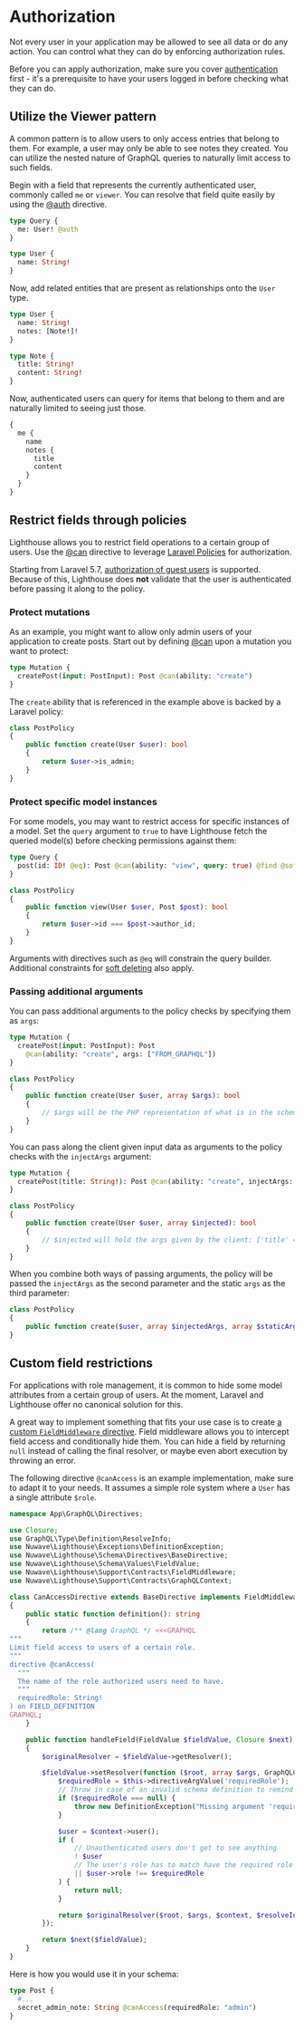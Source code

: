 # Authorization

Not every user in your application may be allowed to see all data or do any action.
You can control what they can do by enforcing authorization rules.

Before you can apply authorization, make sure you cover [authentication](authentication.md) first - it's
a prerequisite to have your users logged in before checking what they can do.

## Utilize the Viewer pattern

A common pattern is to allow users to only access entries that belong to them.
For example, a user may only be able to see notes they created.
You can utilize the nested nature of GraphQL queries to naturally limit access to such fields.

Begin with a field that represents the currently authenticated user, commonly called `me` or `viewer`.
You can resolve that field quite easily by using the [@auth](../api-reference/directives.md#auth) directive.

```graphql
type Query {
  me: User! @auth
}

type User {
  name: String!
}
```

Now, add related entities that are present as relationships onto the `User` type.

```graphql
type User {
  name: String!
  notes: [Note!]!
}

type Note {
  title: String!
  content: String!
}
```

Now, authenticated users can query for items that belong to them and are naturally
limited to seeing just those.

```graphql
{
  me {
    name
    notes {
      title
      content
    }
  }
}
```

## Restrict fields through policies

Lighthouse allows you to restrict field operations to a certain group of users.
Use the [@can](../api-reference/directives.md#can) directive
to leverage [Laravel Policies](https://laravel.com/docs/authorization) for authorization.

Starting from Laravel 5.7, [authorization of guest users](https://laravel.com/docs/authorization#guest-users) is supported.
Because of this, Lighthouse does **not** validate that the user is authenticated before passing it along to the policy.

### Protect mutations

As an example, you might want to allow only admin users of your application to create posts.
Start out by defining [@can](../api-reference/directives.md#can) upon a mutation you want to protect:

```graphql
type Mutation {
  createPost(input: PostInput): Post @can(ability: "create")
}
```

The `create` ability that is referenced in the example above is backed by a Laravel policy:

```php
class PostPolicy
{
    public function create(User $user): bool
    {
        return $user->is_admin;
    }
}
```

### Protect specific model instances

For some models, you may want to restrict access for specific instances of a model.
Set the `query` argument to `true` to have Lighthouse fetch the queried model(s)
before checking permissions against them:

```graphql
type Query {
  post(id: ID! @eq): Post @can(ability: "view", query: true) @find @softDeletes
}
```

```php
class PostPolicy
{
    public function view(User $user, Post $post): bool
    {
        return $user->id === $post->author_id;
    }
}
```

Arguments with directives such as `@eq` will constrain the query builder.
Additional constraints for [soft deleting](../eloquent/soft-deleting.md) also apply.

### Passing additional arguments

You can pass additional arguments to the policy checks by specifying them as `args`:

```graphql
type Mutation {
  createPost(input: PostInput): Post
    @can(ability: "create", args: ["FROM_GRAPHQL"])
}
```

```php
class PostPolicy
{
    public function create(User $user, array $args): bool
    {
        // $args will be the PHP representation of what is in the schema: [0 => 'FROM_GRAPHQL']
    }
}
```

You can pass along the client given input data as arguments to the policy checks
with the `injectArgs` argument:

```graphql
type Mutation {
  createPost(title: String!): Post @can(ability: "create", injectArgs: true)
}
```

```php
class PostPolicy
{
    public function create(User $user, array $injected): bool
    {
        // $injected will hold the args given by the client: ['title' => string(?)]
    }
}
```

When you combine both ways of passing arguments, the policy will be passed the `injectArgs` as
the second parameter and the static `args` as the third parameter:

```php
class PostPolicy
{
    public function create($user, array $injectedArgs, array $staticArgs): bool { ... }
}
```

## Custom field restrictions

For applications with role management, it is common to hide some model attributes from a
certain group of users. At the moment, Laravel and Lighthouse offer no canonical solution
for this.

A great way to implement something that fits your use case is to create
[a custom `FieldMiddleware` directive](../custom-directives/field-directives.md#fieldmiddleware).
Field middleware allows you to intercept field access and conditionally hide them.
You can hide a field by returning `null` instead of calling the final resolver, or maybe even
abort execution by throwing an error.

The following directive `@canAccess` is an example implementation, make sure to adapt it to your needs.
It assumes a simple role system where a `User` has a single attribute `$role`.

```php
namespace App\GraphQL\Directives;

use Closure;
use GraphQL\Type\Definition\ResolveInfo;
use Nuwave\Lighthouse\Exceptions\DefinitionException;
use Nuwave\Lighthouse\Schema\Directives\BaseDirective;
use Nuwave\Lighthouse\Schema\Values\FieldValue;
use Nuwave\Lighthouse\Support\Contracts\FieldMiddleware;
use Nuwave\Lighthouse\Support\Contracts\GraphQLContext;

class CanAccessDirective extends BaseDirective implements FieldMiddleware
{
    public static function definition(): string
    {
        return /** @lang GraphQL */ <<<GRAPHQL
"""
Limit field access to users of a certain role.
"""
directive @canAccess(
  """
  The name of the role authorized users need to have.
  """
  requiredRole: String!
) on FIELD_DEFINITION
GRAPHQL;
    }

    public function handleField(FieldValue $fieldValue, Closure $next): FieldValue
    {
        $originalResolver = $fieldValue->getResolver();

        $fieldValue->setResolver(function ($root, array $args, GraphQLContext $context, ResolveInfo $resolveInfo) use ($originalResolver) {
            $requiredRole = $this->directiveArgValue('requiredRole');
            // Throw in case of an invalid schema definition to remind the developer
            if ($requiredRole === null) {
                throw new DefinitionException("Missing argument 'requiredRole' for directive '@canAccess'.");
            }

            $user = $context->user();
            if (
                // Unauthenticated users don't get to see anything
                ! $user
                // The user's role has to match have the required role
                || $user->role !== $requiredRole
            ) {
                return null;
            }

            return $originalResolver($root, $args, $context, $resolveInfo);
        });

        return $next($fieldValue);
    }
}
```

Here is how you would use it in your schema:

```graphql
type Post {
  #...
  secret_admin_note: String @canAccess(requiredRole: "admin")
}
```
